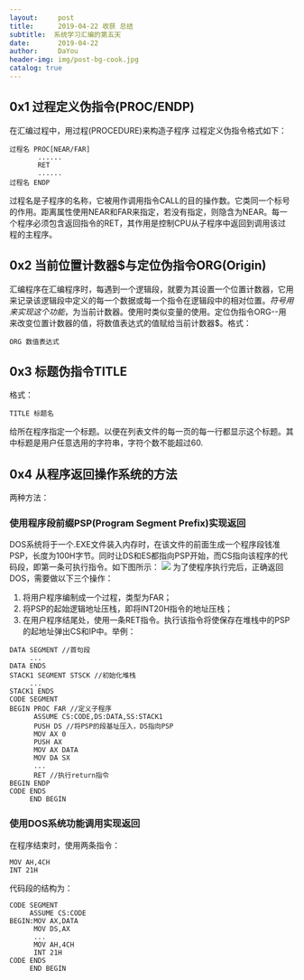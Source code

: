 ```yaml
---
layout:     post
title:      2019-04-22 收获 总结
subtitle:  系统学习汇编的第五天
date:       2019-04-22
author:     DaYou
header-img: img/post-bg-cook.jpg
catalog: true
---
```

## 0x1 过程定义伪指令(PROC/ENDP)
在汇编过程中，用过程(PROCEDURE)来构造子程序
过程定义伪指令格式如下：
```
过程名 PROC[NEAR/FAR]
	   ......
	   RET
	   ......
过程名 ENDP
```
过程名是子程序的名称，它被用作调用指令CALL的目的操作数。它类同一个标号的作用。距离属性使用NEAR和FAR来指定，若没有指定，则隐含为NEAR。每一个程序必须包含返回指令的RET，其作用是控制CPU从子程序中返回到调用该过程的主程序。

## 0x2 当前位置计数器$与定位伪指令ORG(Origin)
汇编程序在汇编程序时，每遇到一个逻辑段，就要为其设置一个位置计数器，它用来记录该逻辑段中定义的每一个数据或每一个指令在逻辑段中的相对位置。$符号用来实现这个功能，$为当前计数器。使用时类似变量的使用。定位伪指令ORG--用来改变位置计数器的值，将数值表达式的值赋给当前计数器$。格式：
```
ORG 数值表达式
```


## 0x3 标题伪指令TITLE
格式：
```
TITLE 标题名
```
给所在程序指定一个标题。以便在列表文件的每一页的每一行都显示这个标题。其中标题是用户任意选用的字符串，字符个数不能超过60.

## 0x4 从程序返回操作系统的方法
两种方法：

### 使用程序段前缀PSP(Program Segment Prefix)实现返回
DOS系统将于一个.EXE文件装入内存时，在该文件的前面生成一个程序段钱准PSP，长度为100H字节。同时让DS和ES都指向PSP开始，而CS指向该程序的代码段，即第一条可执行指令。如下图所示：
![](https://wx3.sinaimg.cn/mw690/0079f8Holy1g2bql02c28j306k04kglw.jpg)
为了使程序执行完后，正确返回DOS，需要做以下三个操作：
1. 将用户程序编制成一个过程，类型为FAR；
2. 将PSP的起始逻辑地址压栈，即将INT20H指令的地址压栈；
3. 在用户程序结尾处，使用一条RET指令。执行该指令将使保存在堆栈中的PSP的起地址弹出CS和IP中。举例：
```
DATA SEGMENT //首句段
	 ...
DATA ENDS
STACK1 SEGMENT STSCK //初始化堆栈
	 ...
STACK1 ENDS 
CODE SEGMENT 
BEGIN PROC FAR //定义子程序
	  ASSUME CS:CODE,DS:DATA,SS:STACK1
	  PUSH DS //将PSP的段基址压入，DS指向PSP
	  MOV AX 0
	  PUSH AX
	  MOV AX DATA 
	  MOV DA SX
	  ...
	  RET //执行return指令
BEGIN ENDP
CODE ENDS
	 END BEGIN
```

### 使用DOS系统功能调用实现返回
在程序结束时，使用两条指令：
```
MOV AH,4CH
INT 21H
```
代码段的结构为：
```
CODE SEGMENT
	 ASSUME CS:CODE
BEGIN:MOV AX,DATA
	  MOV DS,AX
	  ...
	  MOV AH,4CH
	  INT 21H
CODE ENDS
	 END BEGIN
```